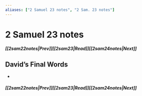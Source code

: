 ```yaml
---
aliases: ["2 Samuel 23 notes", "2 Sam. 23 notes"]
---
```

# 2 Samuel 23 notes
##### <span class=arrow-left></span>[[2sam22notes|Prev]]<span class=navigation-separator></span>[[2sam23|Read]]<span class=navigation-separator></span>[[2sam24notes|Next]]<span class=arrow-right></span>
## David’s Final Words
- 
##### <span class=arrow-left></span>[[2sam22notes|Prev]]<span class=navigation-separator></span>[[2sam23|Read]]<span class=navigation-separator></span>[[2sam24notes|Next]]<span class=arrow-right></span>